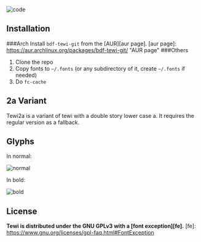 ![code](http://goput.it/q4y.png)

Installation
------------
###Arch
Install `bdf-tewi-git` from the [AUR][aur page].
[aur page]: https://aur.archlinux.org/packages/bdf-tewi-git/ "AUR page"
###Others
1. Clone the repo
2. Copy fonts to `~/.fonts` (or any subdirectory of it, create `~/.fonts` if needed)
3. Do `fc-cache`

2a Variant
----------
Tewi2a is a variant of tewi with a double story lower case a. It requires
the regular version as a fallback.

Glyphs
------
In normal:

![normal](http://goput.it/w5is.png)

In bold:

![bold](http://goput.it/qlk.png)

License
-------
**Tewi is distributed under the GNU GPLv3 with a [font exception][fe].**
[fe]: https://www.gnu.org/licenses/gpl-faq.html#FontException

